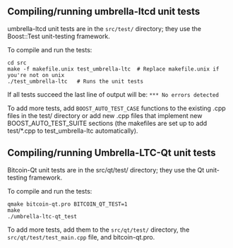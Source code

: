 Compiling/running umbrella-ltcd unit tests
------------------------------------

umbrella-ltcd unit tests are in the `src/test/` directory; they
use the Boost::Test unit-testing framework.

To compile and run the tests:

	cd src
	make -f makefile.unix test_umbrella-ltc  # Replace makefile.unix if you're not on unix
	./test_umbrella-ltc   # Runs the unit tests

If all tests succeed the last line of output will be:
`*** No errors detected`

To add more tests, add `BOOST_AUTO_TEST_CASE` functions to the existing
.cpp files in the test/ directory or add new .cpp files that
implement new BOOST_AUTO_TEST_SUITE sections (the makefiles are
set up to add test/*.cpp to test_umbrella-ltc automatically).


Compiling/running Umbrella-LTC-Qt unit tests
---------------------------------------

Bitcoin-Qt unit tests are in the src/qt/test/ directory; they
use the Qt unit-testing framework.

To compile and run the tests:

	qmake bitcoin-qt.pro BITCOIN_QT_TEST=1
	make
	./umbrella-ltc-qt_test

To add more tests, add them to the `src/qt/test/` directory,
the `src/qt/test/test_main.cpp` file, and bitcoin-qt.pro.
